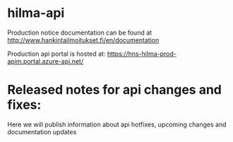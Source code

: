 # hilma-api

Production notice documentation can be found at http://www.hankintailmoitukset.fi/en/documentation

Production api portal is hosted at: https://hns-hilma-prod-apim.portal.azure-api.net/

# Released notes for api changes and fixes:

Here we will publish information about api hotfixes, upcoming changes and documentation updates



 


